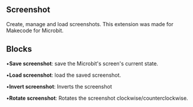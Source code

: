 ## Screenshot

Create, manage and load screenshots. This extension was made for Makecode for Microbit.

## Blocks

 •**Save screenshot**: save the Microbit's screen's current state.
 
 •**Load screenshot**: load the saved screenshot.
 
 •**Invert screenshot**: Inverts the screenshot
 
 •**Rotate screenshot**: Rotates the screenshot clockwise/counterclockwise.

